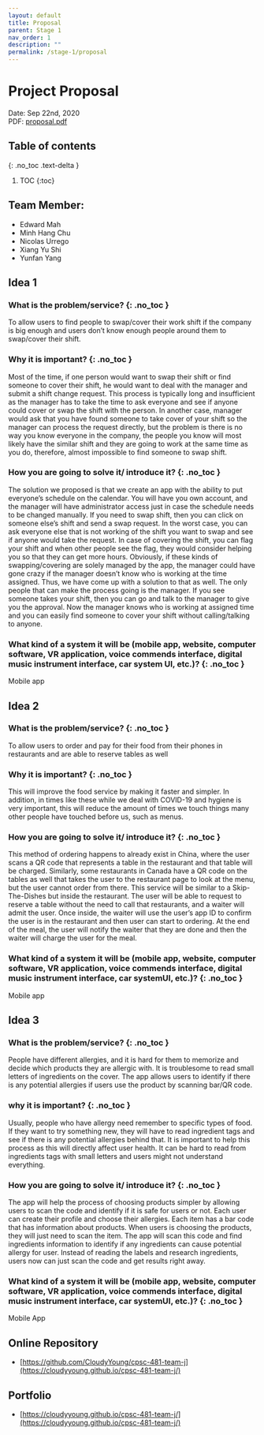 ```yaml
---
layout: default
title: Proposal
parent: Stage 1
nav_order: 1
description: ""
permalink: /stage-1/proposal
---
```


# Project Proposal
Date: Sep 22nd, 2020  
PDF: [proposal.pdf](proposal.pdf)

## Table of contents
{: .no_toc .text-delta }

1. TOC
{:toc}

## Team Member:
 - Edward Mah
 - Minh Hang Chu
 - Nicolas Urrego
 - Xiang Yu Shi
 - Yunfan Yang

## Idea 1

###  What is the problem/service?   {: .no_toc }
To allow users to find people to swap/cover their work shift if the company is big enough and users don’t know enough people around them to swap/cover their shift.
### Why it is important?   {: .no_toc }
Most of the time, if one person would want to swap their shift or find someone to cover their shift, he would want to deal with the manager and submit a shift change request. This process is typically long and insufficient as the manager has to take the time to ask everyone and see if anyone could cover or swap the shift with the person. In another case, manager would ask that you have found someone to take cover of your shift so the manager can process the request directly, but the problem is there is no way you know everyone in the company, the people you know will most likely have the similar shift and they are going to work at the same time as you do, therefore, almost impossible to find someone to swap shift.
### How you are going to solve it/ introduce it?   {: .no_toc }
The solution we proposed is that we create an app with the ability to put
everyone’s schedule on the calendar. You will have you own account, and the
manager will have administrator access just in case the schedule needs to be
changed manually. If you need to swap shift, then you can click on someone
else’s shift and send a swap request. In the worst case, you can ask everyone
else that is not working of the shift you want to swap and see if anyone would
take the request. In case of covering the shift, you can flag your shift and when
other people see the flag, they would consider helping you so that they can get
more hours. Obviously, if these kinds of swapping/covering are solely managed
by the app, the manager could have gone crazy if the manager doesn’t know
who is working at the time assigned. Thus, we have come up with a solution to
that as well. The only people that can make the process going is the manager. If
you see someone takes your shift, then you can go and talk to the manager to
give you the approval. Now the manager knows who is working at assigned time
and you can easily find someone to cover your shift without calling/talking to
anyone.
### What kind of a system it will be (mobile app, website, computer software, VR application, voice commends interface, digital music instrument interface, car system UI, etc.)? {: .no_toc }
Mobile app


## Idea 2

### What is the problem/service? {: .no_toc }
To allow users to order and pay for their food from their phones in restaurants
       and are able to reserve tables as well
### Why it is important? {: .no_toc }
This will improve the food service by making it faster and simpler. In addition, in
times like these while we deal with COVID-19 and hygiene is very important, this
will reduce the amount of times we touch things many other people have
touched before us, such as menus.
### How you are going to solve it/ introduce it? {: .no_toc }
This method of ordering happens to already exist in China, where the user scans
a QR code that represents a table in the restaurant and that table will be
charged. Similarly, some restaurants in Canada have a QR code on the tables as
well that takes the user to the restaurant page to look at the menu, but the user
cannot order from there. This service will be similar to a Skip-The-Dishes but
inside the restaurant. The user will be able to request to reserve a table without
the need to call that restaurants, and a waiter will admit the user. Once inside,
the waiter will use the user’s app ID to confirm the user is in the restaurant and
then user can start to ordering. At the end of the meal, the user will notify the
waiter that they are done and then the waiter will charge the user for the meal.
### What kind of a system it will be (mobile app, website, computer software, VR application, voice commends interface, digital music instrument interface, car systemUI, etc.)? {: .no_toc }
Mobile app

## Idea 3

### What is the problem/service? {: .no_toc }
People have different allergies, and it is hard for them to memorize and decide
which products they are allergic with. It is troublesome to read small letters of
ingredients on the cover. The app allows users to identify if there is any potential
allergies if users use the product by scanning bar/QR code.
### why it is important? {: .no_toc }
Usually, people who have allergy need remember to specific types of food. If
they want to try something new, they will have to read ingredient tags and see if
there is any potential allergies behind that. It is important to help this process as
this will directly affect user health. It can be hard to read from ingredients tags
with small letters and users might not understand everything.

### How you are going to solve it/ introduce it? {: .no_toc }
The app will help the process of choosing products simpler by allowing users to
scan the code and identify if it is safe for users or not. Each user can create their
profile and choose their allergies. Each item has a bar code that has information
about products. When users is choosing the products, they will just need to scan
the item. The app will scan this code and find ingredients information to identify
if any ingredients can cause potential allergy for user. Instead of reading the
labels and research ingredients, users now can just scan the code and get results
right away.
### What kind of a system it will be (mobile app, website, computer software, VR application, voice commends interface, digital music instrument interface, car systemUI, etc.)? {: .no_toc }
Mobile App

## Online Repository

- [https://github.com/CloudyYoung/cpsc-481-team-j](https://cloudyyoung.github.io/cpsc-481-team-j/)

## Portfolio

- [https://cloudyyoung.github.io/cpsc-481-team-j/](https://cloudyyoung.github.io/cpsc-481-team-j/)


